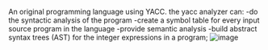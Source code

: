  An original programming language using YACC.
 the yacc analyzer can:
 -do the syntactic analysis of the program
 -create a symbol  table for every input source program in the language
-provide semantic analysis
-build abstract syntax trees (AST) for the integer expressions in a program; 
![image](https://user-images.githubusercontent.com/79132498/158036558-4fbcf5dc-24d7-4084-9aa0-0bfcd7634e1a.png)
